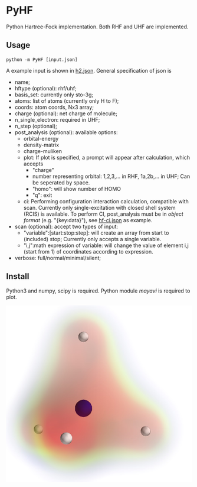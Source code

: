# PyHF

Python Hartree-Fock implementation. Both RHF and UHF are implemented.

## Usage

    python -m PyHF [input.json]

A example input is shown in [h2.json](example/h2.json). General specification of json is

- name;
- hftype (optional): rhf/uhf;
- basis_set: currently only sto-3g;
- atoms: list of atoms (currently only H to F);
- coords: atom coords, Nx3 array;
- charge (optional): net charge of molecule;
- n_single_electron: required in UHF;
- n_step (optional);
- post_analysis (optional): available options:
    - orbital-energy
    - density-matrix
    - charge-muliken
    - plot: If plot is specified, a prompt will appear after calculation, which accepts
        * "charge"
        * number representing orbital: 1,2,3,... in RHF, 1a,2b,... in UHF; Can be seperated by space.
        * "homo": will show number of HOMO
        * "q": exit
    - ci: Performing configuration interaction calculation, compatible with scan. Currently only single-excitation with closed shell system (RCIS) is available. To perform CI, post_analysis must be in _object format_ (e.g. "{key:data}"), see [hf-ci.json](example/hf-ci.json) as example.
- scan (optional): accept two types of input:
    - "variable":\[start:stop:step]: will create an array from start to (included) stop; Currently only accepts a single variable.
    - "i,j":math expression of variable: will change the value of element i,j (start from 1) of coordinates according to expression.
- verbose: full/normal/minimal/silent;

## Install

Python3 and numpy, scipy is required. Python module _mayavi_ is required to plot.

![](ch4.jpg)